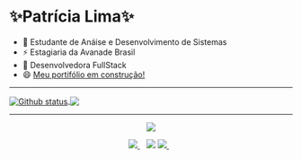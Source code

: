 # <strong>✨Patrícia Lima✨</strong>  

- 🥰 Estudante de Anáise e Desenvolvimento de Sistemas
- ⚡  Estagiaria da Avanade Brasil
- 👾  Desenvolvedora FullStack 
- 😄  [Meu portifólio em construção!](https://pathydev-flexbox.vercel.app/) 


___


<a href="LINK_DO_SEU_SITE_AQUI">
  <img align="center" src="https://github-readme-stats.vercel.app/api?username=paathyli&show_icons=true&theme=radical" alt="Github status" />
</a>
<a href="https://github.com/paathyli/paathyli">
  <img align="center" src="https://github-readme-stats.vercel.app/api/top-langs/?username=paathyli&layout=compact&theme=radical" />
</a>

___
<div>
  <p align="center">
  <a href="https://skillicons.dev">
    <img src="https://skillicons.dev/icons?i=java,cs,js,react,ts,html,css" />
  </a>
</p>
</div>

 <p align='center'>  
  <a href="https://www.linkedin.com/in/patricia-lima-9700ab211/?originalSubdomain=br">
    <img src="https://img.shields.io/badge/linkedin-%230077B5.svg?&style=for-the-badge&logo=linkedin&logoColor=white" />
  </a>&nbsp;&nbsp;
    <a href = "patriciavdev@gmail.com"><img src="https://img.shields.io/badge/-Gmail-%23333?style=for-the-badge&logo=gmail&logoColor=white" target="_blank"></a>
  <a href="https://www.instagram.com/paathyli/">
    <img src="https://img.shields.io/badge/instagram-%23E4405F.svg?&style=for-the-badge&logo=instagram&logoColor=white" />        
  </a>&nbsp;&nbsp;
</p>

 
